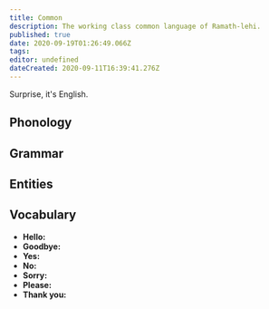 ```yaml
---
title: Common
description: The working class common language of Ramath-lehi.
published: true
date: 2020-09-19T01:26:49.066Z
tags: 
editor: undefined
dateCreated: 2020-09-11T16:39:41.276Z
---
```


Surprise, it's English.

## Phonology

## Grammar

## Entities

## Vocabulary

- **Hello:** 
- **Goodbye:** 
- **Yes:** 
- **No:** 
- **Sorry:** 
- **Please:** 
- **Thank you:** 